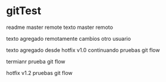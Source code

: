 # gitTest
readme master remote
texto master remoto

texto agregado remotamente
cambios otro usuario

texto agregado desde hotfix v1.0
continuando pruebas git flow

termianr prueba git flow

hotfix v1.2
pruebas git flow